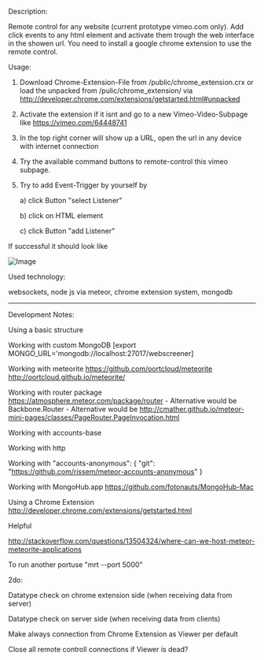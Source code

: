 Description:

Remote control for any website (current prototype vimeo.com only). Add click events to any html element and activate them trough the web interface in the showen url. You need to install a google chrome extension to use the remote control.

Usage:

1. Download Chrome-Extension-File from /public/chrome_extension.crx or load the unpacked from /pulic/chrome_extension/ via http://developer.chrome.com/extensions/getstarted.html#unpacked

2. Activate the extension if it isnt and go to a new Vimeo-Video-Subpage like https://vimeo.com/64448741

3. In the top right corner will show up a URL, open the url in any device with internet connection

4. Try the available command buttons to remote-control this vimeo subpage.

5. Try to add Event-Trigger by yourself by

    a) click Button "select Listener" 
    
    b) click on HTML element 
    
    c) click Button "add Listener"

If successful it should look like 

![Image](https://dl.dropboxusercontent.com/u/45446322/basic_git.png)

Used technology:

websockets, node js via meteor, chrome extension system, mongodb

------


Development Notes:

Using a basic structure

Working with custom MongoDB [export MONGO_URL='mongodb://localhost:27017/webscreener]

Working with meteorite https://github.com/oortcloud/meteorite http://oortcloud.github.io/meteorite/

Working with router package https://atmosphere.meteor.com/package/router
    - Alternative would be Backbone.Router
    - Alternative would be http://cmather.github.io/meteor-mini-pages/classes/PageRouter.PageInvocation.html

Working with accounts-base

Working with http

Working with
  "accounts-anonymous": {
    "git": "https://github.com/rissem/meteor-accounts-anonymous"
  }

Working with MongoHub.app https://github.com/fotonauts/MongoHub-Mac

Using a Chrome Extension http://developer.chrome.com/extensions/getstarted.html

Helpful

http://stackoverflow.com/questions/13504324/where-can-we-host-meteor-meteorite-applications

To run another portuse "mrt --port 5000"

2do:

Datatype check on chrome extension side (when receiving data from server)

Datatype check on server side (when receiving data from clients)

Make always connection from Chrome Extension as Viewer per default

Close all remote controll connections if Viewer is dead?
